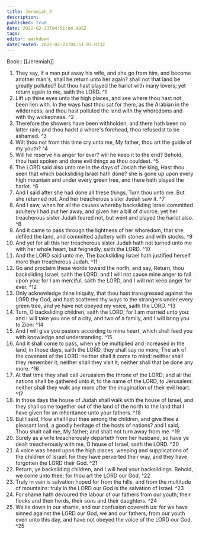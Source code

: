 ```yaml
---
title: Jeremiah_3
description: 
published: true
date: 2022-02-23T04:51:04.905Z
tags: 
editor: markdown
dateCreated: 2022-02-23T04:51:03.073Z
---
```


 Book:: [[Jeremiah]]
 1. They say, If a man put away his wife, and she go from him, and become another man's, shall he return unto her again? shall not that land be greatly polluted? but thou hast played the harlot with many lovers; yet return again to me, saith the LORD. ^1
 2. Lift up thine eyes unto the high places, and see where thou hast not been lien with. In the ways hast thou sat for them, as the Arabian in the wilderness; and thou hast polluted the land with thy whoredoms and with thy wickedness. ^2
 3. Therefore the showers have been withholden, and there hath been no latter rain; and thou hadst a whore's forehead, thou refusedst to be ashamed. ^3
 4. Wilt thou not from this time cry unto me, My father, thou art the guide of my youth? ^4
 5. Will he reserve his anger for ever? will he keep it to the end? Behold, thou hast spoken and done evil things as thou couldest. ^5
 6. The LORD said also unto me in the days of Josiah the king, Hast thou seen that which backsliding Israel hath done? she is gone up upon every high mountain and under every green tree, and there hath played the harlot. ^6
 7. And I said after she had done all these things, Turn thou unto me. But she returned not. And her treacherous sister Judah saw it. ^7
 8. And I saw, when for all the causes whereby backsliding Israel committed adultery I had put her away, and given her a bill of divorce; yet her treacherous sister Judah feared not, but went and played the harlot also. ^8
 9. And it came to pass through the lightness of her whoredom, that she defiled the land, and committed adultery with stones and with stocks. ^9
 10. And yet for all this her treacherous sister Judah hath not turned unto me with her whole heart, but feignedly, saith the LORD. ^10
 11. And the LORD said unto me, The backsliding Israel hath justified herself more than treacherous Judah. ^11
 12. Go and proclaim these words toward the north, and say, Return, thou backsliding Israel, saith the LORD; and I will not cause mine anger to fall upon you: for I am merciful, saith the LORD, and I will not keep anger for ever. ^12
 13. Only acknowledge thine iniquity, that thou hast transgressed against the LORD thy God, and hast scattered thy ways to the strangers under every green tree, and ye have not obeyed my voice, saith the LORD. ^13
 14. Turn, O backsliding children, saith the LORD; for I am married unto you: and I will take you one of a city, and two of a family, and I will bring you to Zion: ^14
 15. And I will give you pastors according to mine heart, which shall feed you with knowledge and understanding. ^15
 16. And it shall come to pass, when ye be multiplied and increased in the land, in those days, saith the LORD, they shall say no more, The ark of the covenant of the LORD: neither shall it come to mind: neither shall they remember it; neither shall they visit it; neither shall that be done any more. ^16
 17. At that time they shall call Jerusalem the throne of the LORD; and all the nations shall be gathered unto it, to the name of the LORD, to Jerusalem: neither shall they walk any more after the imagination of their evil heart. ^17
 18. In those days the house of Judah shall walk with the house of Israel, and they shall come together out of the land of the north to the land that I have given for an inheritance unto your fathers. ^18
 19. But I said, How shall I put thee among the children, and give thee a pleasant land, a goodly heritage of the hosts of nations? and I said, Thou shalt call me, My father; and shalt not turn away from me. ^19
 20. Surely as a wife treacherously departeth from her husband, so have ye dealt treacherously with me, O house of Israel, saith the LORD. ^20
 21. A voice was heard upon the high places, weeping and supplications of the children of Israel: for they have perverted their way, and they have forgotten the LORD their God. ^21
 22. Return, ye backsliding children, and I will heal your backslidings. Behold, we come unto thee; for thou art the LORD our God. ^22
 23. Truly in vain is salvation hoped for from the hills, and from the multitude of mountains: truly in the LORD our God is the salvation of Israel. ^23
 24. For shame hath devoured the labour of our fathers from our youth; their flocks and their herds, their sons and their daughters. ^24
 25. We lie down in our shame, and our confusion covereth us: for we have sinned against the LORD our God, we and our fathers, from our youth even unto this day, and have not obeyed the voice of the LORD our God. ^25
